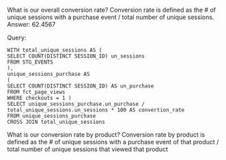 What is our overall conversion rate?
Conversion rate is defined as the # of unique sessions with a purchase event / total number of unique sessions.
Answer: 62.4567

Query: 
```
WITH total_unique_sessions AS (
SELECT COUNT(DISTINCT SESSION_ID) un_sessions
FROM STG_EVENTS
),
unique_sessions_purchase AS
(
SELECT COUNT(DISTINCT SESSION_ID) AS un_purchase
FROM fct_page_views
WHERE checkouts = 1 )
SELECT unique_sessions_purchase.un_purchase / total_unique_sessions.un_sessions * 100 AS convertion_rate 
FROM unique_sessions_purchase
CROSS JOIN total_unique_sessions
```

What is our conversion rate by product?
Conversion rate by product is defined as the # of unique sessions with a purchase event of that product / total number of unique sessions that viewed that product